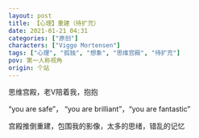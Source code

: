 ```yaml
---
layout: post
title: 【心理】重建（待扩充）
date: 2021-01-21 04:31
categories: ["原创"]
characters: ["Viggo Mortensen"]
tags: ["心理", "孤独", "想象", "思维宫殿", "待扩充"]
pov: 第一人称视角
origin: 个站
---
```


思维宫殿，老V陪着我，抱抱

“you are safe”， “you are brilliant”，“you are fantastic”

宫殿推倒重建，包围我的影像，太多的思绪，错乱的记忆
